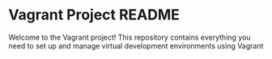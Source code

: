 # Vagrant Project README

Welcome to the Vagrant project! This repository contains everything you need to set up and manage virtual development environments using Vagrant
